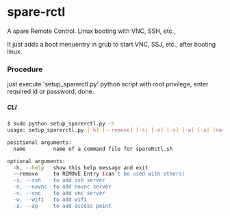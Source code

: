 # spare-rctl
A spare Remote Control. Linux booting with VNC, SSH, etc.,

It just adds a boot menuentry in grub to start VNC, SSJ, etc., after booting linux.

### Procedure
just execute 'setup_sparerctl.py' python script with root privilege, enter required id or password, done.

##### CLI
```bash
$ sudo python setup_sparerctl.py -h
usage: setup_sparerctl.py [-h] [--remove] [-s] [-n] [-v] [-w] [-a] [name]

positional arguments:
  name         name of a command file for spareRctl.sh

optional arguments:
  -h, --help   show this help message and exit
  --remove     to REMOVE Entry (can't be used with others)
  -s, --ssh    to add ssh server
  -n, --novnc  to add novnc server
  -v, --vnc    to add vnc server
  -w, --wifi   to add wifi
  -a, --ap     to add access point
```
